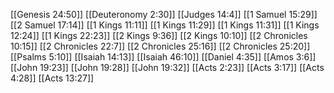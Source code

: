 [[Genesis 24:50]]
[[Deuteronomy 2:30]]
[[Judges 14:4]]
[[1 Samuel 15:29]]
[[2 Samuel 17:14]]
[[1 Kings 11:11]]
[[1 Kings 11:29]]
[[1 Kings 11:31]]
[[1 Kings 12:24]]
[[1 Kings 22:23]]
[[2 Kings 9:36]]
[[2 Kings 10:10]]
[[2 Chronicles 10:15]]
[[2 Chronicles 22:7]]
[[2 Chronicles 25:16]]
[[2 Chronicles 25:20]]
[[Psalms 5:10]]
[[Isaiah 14:13]]
[[Isaiah 46:10]]
[[Daniel 4:35]]
[[Amos 3:6]]
[[John 19:23]]
[[John 19:28]]
[[John 19:32]]
[[Acts 2:23]]
[[Acts 3:17]]
[[Acts 4:28]]
[[Acts 13:27]]
